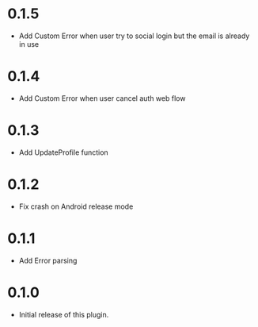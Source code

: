 # 0.1.5

- Add Custom Error when user try to social login but the email is already in use

# 0.1.4

- Add Custom Error when user cancel auth web flow

# 0.1.3

- Add UpdateProfile function

# 0.1.2

- Fix crash on Android release mode

# 0.1.1

- Add Error parsing

# 0.1.0

- Initial release of this plugin.
